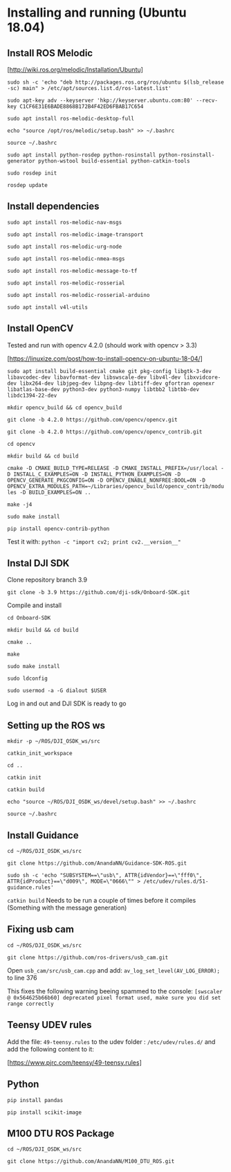 # Installing and running (Ubuntu 18.04)

## Install ROS Melodic
[http://wiki.ros.org/melodic/Installation/Ubuntu]

`sudo sh -c 'echo "deb http://packages.ros.org/ros/ubuntu $(lsb_release -sc) main" > /etc/apt/sources.list.d/ros-latest.list'`

`sudo apt-key adv --keyserver 'hkp://keyserver.ubuntu.com:80' --recv-key C1CF6E31E6BADE8868B172B4F42ED6FBAB17C654`

`sudo apt install ros-melodic-desktop-full`

`echo "source /opt/ros/melodic/setup.bash" >> ~/.bashrc`

`source ~/.bashrc`

`sudo apt install python-rosdep python-rosinstall python-rosinstall-generator python-wstool build-essential python-catkin-tools`

`sudo rosdep init`

`rosdep update`


## Install dependencies

`sudo apt install ros-melodic-nav-msgs`

`sudo apt install ros-melodic-image-transport`

`sudo apt install ros-melodic-urg-node`

`sudo apt install ros-melodic-nmea-msgs`

`sudo apt install ros-melodic-message-to-tf`

`sudo apt install ros-melodic-rosserial`

`sudo apt install ros-melodic-rosserial-arduino`

`sudo apt install v4l-utils`

## Install OpenCV

Tested and run with opencv 4.2.0 (should work with opencv > 3.3)

[https://linuxize.com/post/how-to-install-opencv-on-ubuntu-18-04/]

`sudo apt install build-essential cmake git pkg-config libgtk-3-dev libavcodec-dev libavformat-dev libswscale-dev libv4l-dev libxvidcore-dev libx264-dev libjpeg-dev libpng-dev libtiff-dev gfortran openexr libatlas-base-dev python3-dev python3-numpy libtbb2 libtbb-dev libdc1394-22-dev`

`mkdir opencv_build && cd opencv_build`

`git clone -b 4.2.0 https://github.com/opencv/opencv.git`

`git clone -b 4.2.0 https://github.com/opencv/opencv_contrib.git`

`cd opencv`

`mkdir build && cd build`

`cmake -D CMAKE_BUILD_TYPE=RELEASE -D CMAKE_INSTALL_PREFIX=/usr/local -D INSTALL_C_EXAMPLES=ON -D INSTALL_PYTHON_EXAMPLES=ON -D OPENCV_GENERATE_PKGCONFIG=ON -D OPENCV_ENABLE_NONFREE:BOOL=ON -D OPENCV_EXTRA_MODULES_PATH=~/Libraries/opencv_build/opencv_contrib/modules -D BUILD_EXAMPLES=ON ..`

`make -j4`

`sudo make install`

`pip install opencv-contrib-python`

Test it with: `python -c "import cv2; print cv2.__version__"`

## Instal DJI SDK

Clone repository branch 3.9

`git clone -b 3.9 https://github.com/dji-sdk/Onboard-SDK.git`

Compile and install 

`cd Onboard-SDK`

`mkdir build && cd build`

`cmake ..`

`make`

`sudo make install`

`sudo ldconfig`

`sudo usermod -a -G dialout $USER`

Log in and out and DJI SDK is ready to go

## Setting up the ROS ws

`mkdir -p ~/ROS/DJI_OSDK_ws/src`

`catkin_init_workspace`

`cd ..`

`catkin init`

`catkin build`

`echo "source ~/ROS/DJI_OSDK_ws/devel/setup.bash" >> ~/.bashrc`

`source ~/.bashrc`

## Install Guidance

`cd ~/ROS/DJI_OSDK_ws/src`

`git clone https://github.com/AnandaNN/Guidance-SDK-ROS.git`

`sudo sh -c 'echo "SUBSYSTEM==\"usb\", ATTR{idVendor}==\"fff0\", ATTR{idProduct}==\"d009\", MODE=\"0666\"" > /etc/udev/rules.d/51-guidance.rules'`

`catkin build` Needs to be run a couple of times before it compiles (Something with the message generation)


## Fixing usb cam

`cd ~/ROS/DJI_OSDK_ws/src`

`git clone https://github.com/ros-drivers/usb_cam.git`

Open `usb_cam/src/usb_cam.cpp` and add:
`av_log_set_level(AV_LOG_ERROR);`
to line 376

This fixes the following warning beeing spammed to the console:
`[swscaler @ 0x564625b66b60] deprecated pixel format used, make sure you did set range correctly`

## Teensy UDEV rules
Add the file: `49-teensy.rules` to the udev folder : `/etc/udev/rules.d/` and add the following content to it:

[https://www.pjrc.com/teensy/49-teensy.rules]


## Python

`pip install pandas`

`pip install scikit-image`


## M100 DTU ROS Package

`cd ~/ROS/DJI_OSDK_ws/src`

`git clone https://github.com/AnandaNN/M100_DTU_ROS.git`
